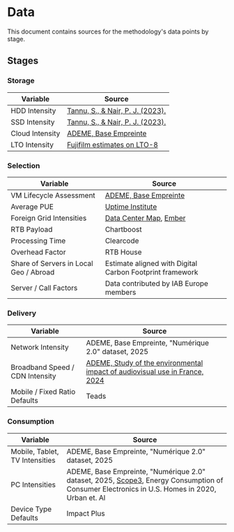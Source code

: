 # Data

This document contains sources for the methodology's data points by stage.

## Stages
### Storage

| Variable | Source |
| --- | --- |
| HDD Intensity | [Tannu, S., & Nair, P. J. (2023).](https://arxiv.org/pdf/2207.10793) |
| SSD Intensity | [Tannu, S., & Nair, P. J. (2023).](https://arxiv.org/pdf/2207.10793) |
| Cloud Intensity | [ADEME, Base Empreinte](https://base-empreinte.ademe.fr/) |
| LTO Intensity | [Fujifilm estimates on LTO-8](https://asset.fujifilm.com/www/de/files/2023-10/97ddc3473883421cef1fb820d236dfa2/Improving_IT_Sustainability_with_Tape_BJC_0.pdf) |

### Selection

| Variable | Source |
| --- | --- |
| VM Lifecycle Assessment | [ADEME, Base Empreinte](https://base-empreinte.ademe.fr/) |
| Average PUE | [Uptime Institute](https://datacenter.uptimeinstitute.com/rs/711-RIA-145/images/2024.GlobalDataCenterSurvey.Report.pdf?version=0) |
| Foreign Grid Intensities | [Data Center Map](https://www.datacentermap.com/datacenters/), [Ember](https://ember-energy.org/data/yearly-electricity-data/) |
| RTB Payload | Chartboost |
| Processing Time | Clearcode |
| Overhead Factor | RTB House |
| Share of Servers in Local Geo / Abroad | Estimate aligned with Digital Carbon Footprint framework |
| Server / Call Factors | Data contributed by IAB Europe members |

### Delivery

| Variable | Source |
| --- | --- |
| Network Intensity | ADEME, Base Empreinte, "Numérique 2.0" dataset, 2025 |
| Broadband Speed / CDN Intensity |  [ADEME, Study of the environmental impact of audiovisual use in France, 2024](https://www.editionmultimedia.fr/wp-content/uploads/2024/10/Rapport-Arcom-Arcep-Ademe-Impact-environnemental-2022-2030-de-laudiovisuel-07-10-24.pdf) |
| Mobile / Fixed Ratio Defaults | Teads |

### Consumption

| Variable | Source |
| --- | --- |
| Mobile, Tablet, TV Intensities | ADEME, Base Empreinte, "Numérique 2.0" dataset, 2025 |
| PC Intensities | ADEME, Base Empreinte, "Numérique 2.0" dataset, 2025, [Scope3](https://methodology.scope3.com/consumer_devices), Energy Consumption of Consumer Electronics in U.S. Homes in 2020, Urban et. Al |
| Device Type Defaults | Impact Plus |